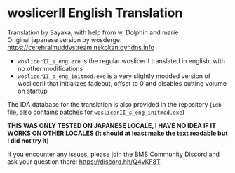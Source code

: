 # woslicerII English Translation

Translation by Sayaka, with help from w, Dolphin and marie  
Original japanese version by wosderge: https://cerebralmuddystream.nekokan.dyndns.info

- `woslicerII_s_eng.exe` is the regular woslicerII translated in english, with no other modifications
- `woslicerII_s_eng_initmod.exe` is a very slightly modded version of woslicerII that initializes fadeout, offset to 0 and disables cutting volume on startup

The IDA database for the translation is also provided in the repository (`idb` file, also contains patches for `woslicerII_s_eng_initmod.exe`)

**THIS WAS ONLY TESTED ON JAPANESE LOCALE, I HAVE NO IDEA IF IT WORKS ON OTHER LOCALES (it should at least make the text readable but I did not try it)**

If you encounter any issues, please join the BMS Community Discord and ask your question there: https://discord.hh/Q4vKF8T